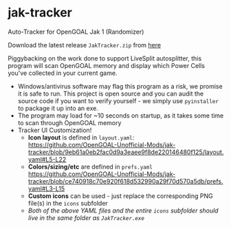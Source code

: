 # jak-tracker
Auto-Tracker for OpenGOAL Jak 1 (Randomizer)

Download the latest release `JakTracker.zip` from [here](https://github.com/OpenGOAL-Unofficial-Mods/jak-tracker/releases/latest)

Piggybacking on the work done to support LiveSplit autosplitter, this program will scan OpenGOAL memory and display which Power Cells you've collected in your current game. 

- Windows/antivirus software may flag this program as a risk, we promise it is safe to run. This project is open source and you can audit the source code if you want to verify yourself - we simply use `pyinstaller` to package it up into an exe.
- The program may load for ~10 seconds on startup, as it takes some time to scan through OpenGOAL memory
- Tracker UI Customization!
  - **Icon layout** is defined in `layout.yaml`:
    https://github.com/OpenGOAL-Unofficial-Mods/jak-tracker/blob/9eb61a0eb2fac0d9a3eaee9f8de220146480f125/layout.yaml#L5-L22
  - **Colors/sizing/etc** are defined in `prefs.yaml`
    https://github.com/OpenGOAL-Unofficial-Mods/jak-tracker/blob/ce740918c70e920f618d532990a29f70d570a5db/prefs.yaml#L3-L15
  - **Custom icons** can be used - just replace the corresponding PNG file(s) in the `icons` subfolder
  - *Both of the above YAML files and the entire `icons` subfolder should live in the same folder as `JakTracker.exe`*
